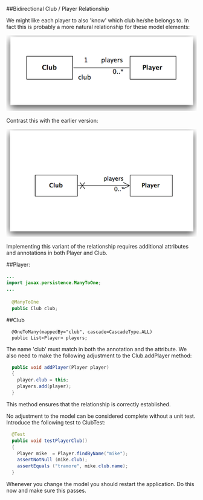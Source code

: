 ##Bidirectional Club / Player Relationship

We might like each player to also 'know' which club he/she belongs to. In fact this is probably a more natural relationship for these model elements:

![](img/17.png)

Contrast this with the earlier version:

![](img/14.png)

Implementing this variant of the relationship requires additional attributes and annotations in both Player and Club.

##Player:

~~~java
...
import javax.persistence.ManyToOne;
...

  @ManyToOne
  public Club club;
~~~

##Club

~~~
  @OneToMany(mappedBy="club", cascade=CascadeType.ALL)
  public List<Player> players;
~~~

The name 'club' must match in both the annotation and the attribute. We also need to make the following adjustment to the Club.addPlayer method:

~~~java
  public void addPlayer(Player player)
  {
    player.club = this;
    players.add(player);
  }
~~~

This method ensures that the relationship is correctly established.

No adjustment to the model can be considered complete without a unit test. Introduce the following test to ClubTest:

~~~java
  @Test
  public void testPlayerClub()
  {
    Player mike  = Player.findByName("mike");
    assertNotNull (mike.club);
    assertEquals ("tramore", mike.club.name);
  }
~~~

Whenever you change the model you should restart the application. Do this now and make sure this passes.

